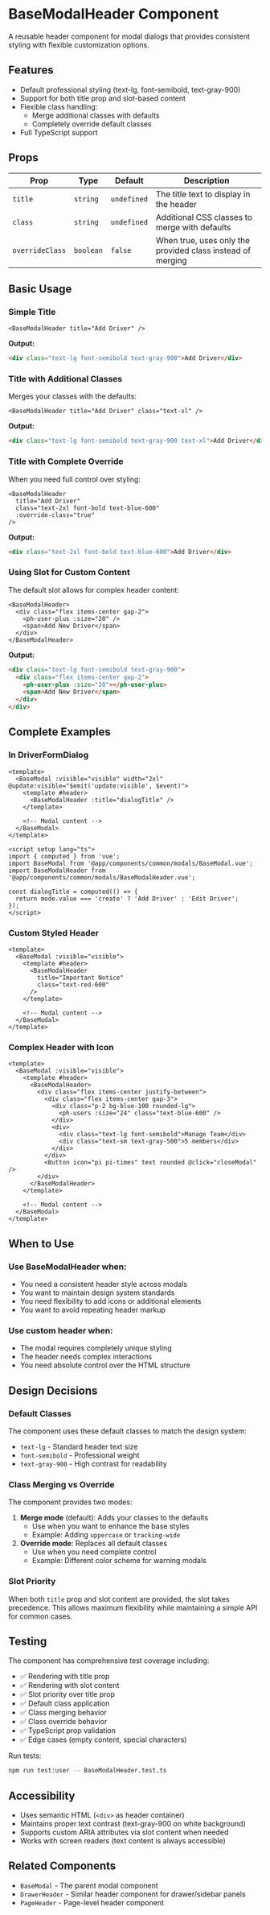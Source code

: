 # BaseModalHeader Component

A reusable header component for modal dialogs that provides consistent styling with flexible customization options.

## Features

- Default professional styling (text-lg, font-semibold, text-gray-900)
- Support for both title prop and slot-based content
- Flexible class handling:
  - Merge additional classes with defaults
  - Completely override default classes
- Full TypeScript support

## Props

| Prop | Type | Default | Description |
|------|------|---------|-------------|
| `title` | `string` | `undefined` | The title text to display in the header |
| `class` | `string` | `undefined` | Additional CSS classes to merge with defaults |
| `overrideClass` | `boolean` | `false` | When true, uses only the provided class instead of merging |

## Basic Usage

### Simple Title

```vue
<BaseModalHeader title="Add Driver" />
```

**Output:**
```html
<div class="text-lg font-semibold text-gray-900">Add Driver</div>
```

### Title with Additional Classes

Merges your classes with the defaults:

```vue
<BaseModalHeader title="Add Driver" class="text-xl" />
```

**Output:**
```html
<div class="text-lg font-semibold text-gray-900 text-xl">Add Driver</div>
```

### Title with Complete Override

When you need full control over styling:

```vue
<BaseModalHeader
  title="Add Driver"
  class="text-2xl font-bold text-blue-600"
  :override-class="true"
/>
```

**Output:**
```html
<div class="text-2xl font-bold text-blue-600">Add Driver</div>
```

### Using Slot for Custom Content

The default slot allows for complex header content:

```vue
<BaseModalHeader>
  <div class="flex items-center gap-2">
    <ph-user-plus :size="20" />
    <span>Add New Driver</span>
  </div>
</BaseModalHeader>
```

**Output:**
```html
<div class="text-lg font-semibold text-gray-900">
  <div class="flex items-center gap-2">
    <ph-user-plus :size="20"></ph-user-plus>
    <span>Add New Driver</span>
  </div>
</div>
```

## Complete Examples

### In DriverFormDialog

```vue
<template>
  <BaseModal :visible="visible" width="2xl" @update:visible="$emit('update:visible', $event)">
    <template #header>
      <BaseModalHeader :title="dialogTitle" />
    </template>

    <!-- Modal content -->
  </BaseModal>
</template>

<script setup lang="ts">
import { computed } from 'vue';
import BaseModal from '@app/components/common/modals/BaseModal.vue';
import BaseModalHeader from '@app/components/common/modals/BaseModalHeader.vue';

const dialogTitle = computed(() => {
  return mode.value === 'create' ? 'Add Driver' : 'Edit Driver';
});
</script>
```

### Custom Styled Header

```vue
<template>
  <BaseModal :visible="visible">
    <template #header>
      <BaseModalHeader
        title="Important Notice"
        class="text-red-600"
      />
    </template>

    <!-- Modal content -->
  </BaseModal>
</template>
```

### Complex Header with Icon

```vue
<template>
  <BaseModal :visible="visible">
    <template #header>
      <BaseModalHeader>
        <div class="flex items-center justify-between">
          <div class="flex items-center gap-3">
            <div class="p-2 bg-blue-100 rounded-lg">
              <ph-users :size="24" class="text-blue-600" />
            </div>
            <div>
              <div class="text-lg font-semibold">Manage Team</div>
              <div class="text-sm text-gray-500">5 members</div>
            </div>
          </div>
          <Button icon="pi pi-times" text rounded @click="closeModal" />
        </div>
      </BaseModalHeader>
    </template>

    <!-- Modal content -->
  </BaseModal>
</template>
```

## When to Use

### Use BaseModalHeader when:
- You need a consistent header style across modals
- You want to maintain design system standards
- You need flexibility to add icons or additional elements
- You want to avoid repeating header markup

### Use custom header when:
- The modal requires completely unique styling
- The header needs complex interactions
- You need absolute control over the HTML structure

## Design Decisions

### Default Classes
The component uses these default classes to match the design system:
- `text-lg` - Standard header text size
- `font-semibold` - Professional weight
- `text-gray-900` - High contrast for readability

### Class Merging vs Override
The component provides two modes:
1. **Merge mode** (default): Adds your classes to the defaults
   - Use when you want to enhance the base styles
   - Example: Adding `uppercase` or `tracking-wide`
2. **Override mode**: Replaces all default classes
   - Use when you need complete control
   - Example: Different color scheme for warning modals

### Slot Priority
When both `title` prop and slot content are provided, the slot takes precedence. This allows maximum flexibility while maintaining a simple API for common cases.

## Testing

The component has comprehensive test coverage including:
- ✅ Rendering with title prop
- ✅ Rendering with slot content
- ✅ Slot priority over title prop
- ✅ Default class application
- ✅ Class merging behavior
- ✅ Class override behavior
- ✅ TypeScript prop validation
- ✅ Edge cases (empty content, special characters)

Run tests:
```bash
npm run test:user -- BaseModalHeader.test.ts
```

## Accessibility

- Uses semantic HTML (`<div>` as header container)
- Maintains proper text contrast (text-gray-900 on white background)
- Supports custom ARIA attributes via slot content when needed
- Works with screen readers (text content is always accessible)

## Related Components

- `BaseModal` - The parent modal component
- `DrawerHeader` - Similar header component for drawer/sidebar panels
- `PageHeader` - Page-level header component
